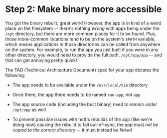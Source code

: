 Step 2: Make binary more accessible
===================================

You got the binary rebuilt, great work! However, the app is in kind of a weird
place on the filesystem -- there's nothing *wrong* with apps being under the
`/opt` directory, but there are more common places for it to be found. Plus,
those more-common locations tend to be on the system's `$PATH` variable, which
means applications in those directories can be called from anywhere on the
system. For example, to run the app you just built if you were in any other
directory, you would need to provide the full path, `/opt/app/app` -- and that
can get annoying pretty quick!

The TAD (Technical Architecture Document) spec for your app dictates the
following:

- The app needs to be available under the `/usr/local/bin` directory

- Once there, the app there needs to be named `run-app`, not `app`

- The app source code (including the built binary) need to *remain under
  `/opt/app`* as well

- To prevent possible issues with hotfix rebuilds of the app (like we're doing
  now) causing the rebuild to fall out-of-sync, the app must *not be copied to
  the correct directory* -- it must instead be *linked*
